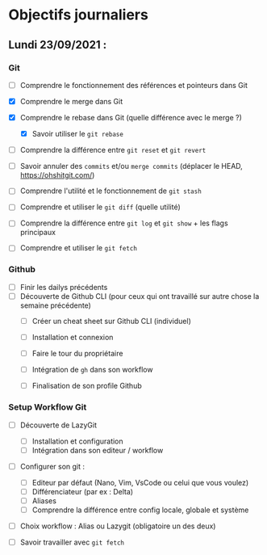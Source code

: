 # Objectifs journaliers

## Lundi 23/09/2021 :

### Git

- [ ] Comprendre le fonctionnement des références et pointeurs dans Git
- [x] Comprendre le merge dans Git
- [x] Comprendre le rebase dans Git (quelle différence avec le merge ?)
  - [x] Savoir utiliser le `git rebase`
- [ ] Comprendre la différence entre `git reset` et `git revert`
- [ ] Savoir annuler des `commits` et/ou `merge commits` (déplacer le HEAD, https://ohshitgit.com/)
- [ ] Comprendre l'utilité et le fonctionnement de `git stash`
- [ ] Comprendre et utiliser le `git diff` (quelle utilité)
- [ ] Comprendre la différence entre `git log` et `git show` + les flags principaux
- [ ] Comprendre et utiliser le `git fetch`


### Github

- [ ] Finir les dailys précédents
- [ ] Découverte de Github CLI (pour ceux qui ont travaillé sur autre chose la semaine précédente)
  - [ ] Créer un cheat sheet sur Github CLI (individuel)
  - [ ] Installation et connexion
  - [ ] Faire le tour du propriétaire
  - [ ] Intégration de `gh` dans son workflow
  - [ ] Finalisation de son profile Github


### Setup Workflow Git

- [ ] Découverte de LazyGit
  - [ ] Installation et configuration
  - [ ] Intégration dans son editeur / workflow
- [ ] Configurer son git :
  - [ ] Editeur par défaut (Nano, Vim, VsCode ou celui que vous voulez)
  - [ ] Différenciateur (par ex : Delta)
  - [ ] Aliases
  - [ ] Comprendre la différence entre config locale, globale et système
- [ ] Choix workflow : Alias ou Lazygit (obligatoire un des deux)
- [ ] Savoir travailler avec `git fetch`

